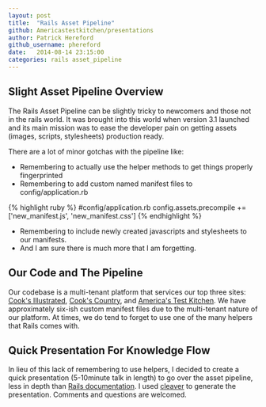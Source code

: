 ```yaml
---
layout: post
title:  "Rails Asset Pipeline"
github: Americastestkitchen/presentations
author: Patrick Hereford
github_username: phereford
date:   2014-08-14 23:15:00
categories: rails asset_pipeline
---
```


## Slight Asset Pipeline Overview
The Rails Asset Pipeline can be slightly tricky to newcomers and those not in
the rails world. It was brought into this world when version 3.1 launched and
its main mission was to ease the developer pain on getting assets (images,
scripts, stylesheets) production ready. 

There are a lot of minor gotchas with the pipeline like:

- Remembering to actually use the helper methods to get things properly fingerprinted
- Remembering to add custom named manifest files to config/application.rb

{% highlight ruby %}
#config/application.rb
config.assets.precompile += ['new_manifest.js', 'new_manifest.css']
{% endhighlight %}

- Remembering to include newly created javascripts and stylesheets to our manifests.
- And I am sure there is much more that I am forgetting.

## Our Code and The Pipeline
Our codebase is a multi-tenant platform that services our top three sites:
[Cook's Illustrated](http://www.cooksillustrated.com),
[Cook's Country](http://www.cookscountry.com), and
[America's Test Kitchen](http://www.americastestkitchen.com). We have approximately
six-ish custom manifest files due to the multi-tenant nature of our platform. At
times, we do tend to forget to use one of the many helpers that Rails comes with.

## Quick Presentation For Knowledge Flow
In lieu of this lack of remembering to use helpers, I decided to create a quick
presentation (5-10minute talk in length) to go over the asset pipeline, less in
depth than 
[Rails documentation](http://guides.rubyonrails.org/asset_pipeline.html). I used
[cleaver](https://github.com/jdan/cleaver) to generate the presentation. Comments
and questions are welcomed.
